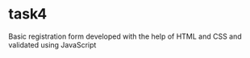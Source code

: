 # task4
Basic registration form developed with the help of HTML and CSS and validated using JavaScript


